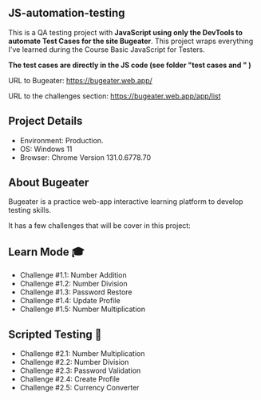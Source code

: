 ## JS-automation-testing

This is a QA testing project with **JavaScript using only the DevTools to automate Test Cases for the site Bugeater**. This project wraps everything I've learned during the Course Basic JavaScript for Testers. 

**The test cases are directly in the JS code (see folder "test cases and " )**

URL to Bugeater: https://bugeater.web.app/

URL to the challenges section: https://bugeater.web.app/app/list

## Project Details

- Environment: Production.
- OS: Windows 11
- Browser: Chrome Version 131.0.6778.70

## About Bugeater

Bugeater is a practice web-app interactive learning platform to develop testing skills. 

It has a few challenges that will be cover in this project: 

## Learn Mode 🎓

- Challenge #1.1: Number Addition
- Challenge #1.2: Number Division
- Challenge #1.3: Password Restore
- Challenge #1.4: Update Profile
- Challenge #1.5: Number Multiplication

## Scripted Testing 🤖

- Challenge #2.1: Number Multiplication
- Challenge #2.2: Number Division
- Challenge #2.3: Password Validation
- Challenge #2.4: Create Profile
- Challenge #2.5: Currency Converter

